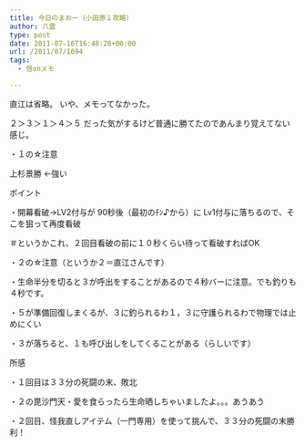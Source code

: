 ```yaml
---
title: 今日のまおー（小田原１攻略）
author: 八雲
type: post
date: 2011-07-16T16:48:28+00:00
url: /2011/07/1694
tags:
  - 信onメモ

---
```

直江は省略。 いや、メモってなかった。
  
２＞３＞１＞４＞５ だった気がするけど普通に勝てたのであんまり覚えてない感じ。
  
・１の☆注意

上杉景勝 ←強い
  
ポイント
  
・開幕看破->LV2付与が 90秒後（最初のﾁﾝ♪から）に Lv1付与に落ちるので、そこを狙って再度看破
  
＃というかこれ、２回目看破の前に１０秒くらい待って看破すればOK
  
・２の☆注意（というか２＝直江さんです）
  
・生命半分を切ると３が呼出をすることがあるので４秒バーに注意。でも釣りも４秒です。
  
・５が準備回復しまくるが、３に釣られるわ１，３に守護られるわで物理では止めにくい
  
・３が落ちると、１も呼び出しをしてくることがある（らしいです）

所感
  
・１回目は３３分の死闘の末、敗北
  
・２の毘沙門天・愛を食らったら生命晒しちゃいましたよ。。。あうあう
  
・２回目、怪我直しアイテム（一門専用）を使って挑んで、３３分の死闘の末勝利！

